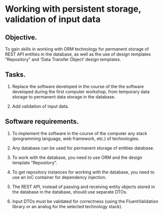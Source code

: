 # Working with persistent storage, validation of input data

## Objective.

To gain skills in working with ORM technology for permanent storage of REST API entities in the database, as well as the use of design templates “Repository” and ‘Data Transfer Object’ design templates.

## Tasks.

1. Replace the software developed in the course of the the software developed during the first computer workshop, from temporary data storage to permanent data storage in the database.

2. Add validation of input data. 

## Software requirements.

1. To implement the software in the course of the computer any stack (programming language, web framework, etc.) of technologies.

2. Any database can be used for permanent storage of entities database.

3. To work with the database, you need to use ORM and the design template “Repository”.

4. To get repository instances for working with the database, you need to use an IoC container for dependency injection.

5. The REST API, instead of passing and receiving entity objects stored in the database in the database, should use separate DTOs.

6. Input DTOs must be validated for correctness (using the FluentValidation library or an analog for the selected technology stack).